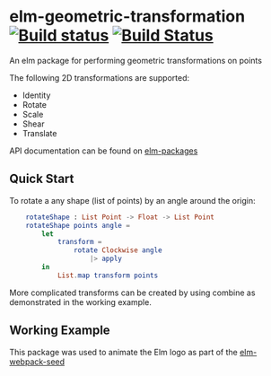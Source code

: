 # elm-geometric-transformation [![Build status](https://ci.appveyor.com/api/projects/status/1fspr6u4h801x569/branch/master?svg=true)](https://ci.appveyor.com/project/benansell/elm-geometric-transformation/branch/master) [![Build Status](https://travis-ci.org/benansell/elm-geometric-transformation.svg?branch=master)](https://travis-ci.org/benansell/elm-geometric-transformation)

An elm package for performing geometric transformations on points

The following 2D transformations are supported:
* Identity
* Rotate
* Scale
* Shear
* Translate

API documentation can be found on [elm-packages](http://package.elm-lang.org/packages/benansell/elm-geometric-transformation/latest)

## Quick Start
To rotate a any shape (list of points) by an angle around the origin:

```elm
    rotateShape : List Point -> Float -> List Point
    rotateShape points angle =
        let
            transform =
                rotate Clockwise angle
                    |> apply
        in
            List.map transform points
```

More complicated transforms can be created by using combine as demonstrated in the working example.


## Working Example
This package was used to animate the Elm logo as part of the [elm-webpack-seed](https://github.com/benansell/elm-webpack-seed)
